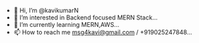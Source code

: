 - 👋 Hi, I’m @kavikumarN
- 👀 I’m interested in Backend focused MERN Stack...
- 🌱 I’m currently learning MERN,AWS...
- 📫 How to reach me msg4kavi@gmail.com / +919025247848...

<!---
kavikumarN/kavikumarN is a ✨ special ✨ repository because its `README.md` (this file) appears on your GitHub profile.
You can click the Preview link to take a look at your changes.
--->
